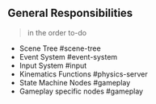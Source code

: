 ## General Responsibilities
>in the order to-do
- Scene Tree #scene-tree
- Event System #event-system
- Input System #input
- Kinematics Functions #physics-server 
- State Machine Nodes #gameplay
- Gameplay specific nodes #gameplay 